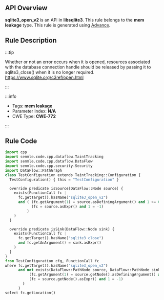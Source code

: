 ---
---


## API Overview
**sqlite3_open_v2** is an API in **libsqlite3**. This rule belongs to the **mem leakage** type. This rule is generated using [Advance](../../tools/Advance).
## Rule Description

:::tip

Whether or not an error occurs when it is opened, resources associated with the database connection handle should be released by passing it to sqlite3_close() when it is no longer required.
https://www.sqlite.org/c3ref/open.html

:::

:::info

- Tags: **mem leakage**
- Parameter Index: **N/A**
- CWE Type: **CWE-772**

:::

## Rule Code
```python
import cpp
import semmle.code.cpp.dataflow.TaintTracking
import semmle.code.cpp.dataflow.DataFlow
import semmle.code.cpp.security.Security
import DataFlow::PathGraph
class TestConfiguration extends TaintTracking::Configuration {
  TestConfiguration() { this = "TestConfiguration" }

  override predicate isSource(DataFlow::Node source) {
    exists(FunctionCall fc |
      fc.getTarget().hasName("sqlite3_open_v2")
      and ( (fc.getArgument(1) = source.asDefiningArgument() and 1 >= 0) or
            (fc = source.asExpr() and 1 = -1)
          )
    )
  }

  override predicate isSink(DataFlow::Node sink) {
    exists(FunctionCall fc |
      fc.getTarget().hasName("sqlite3_close")
      and fc.getAnArgument() = sink.asExpr()
    )
  }
}
from TestConfiguration cfg, FunctionCall fc
where fc.getTarget().hasName("sqlite3_open_v2")
      and not exists(DataFlow::PathNode source, DataFlow::PathNode sink|cfg.hasFlowPath(source, sink) and (
           (fc.getArgument(1) = source.getNode().asDefiningArgument() and 1 >= 0) or
           (fc = source.getNode().asExpr() and 1 = -1)
        )
      )
select fc.getLocation()
```
